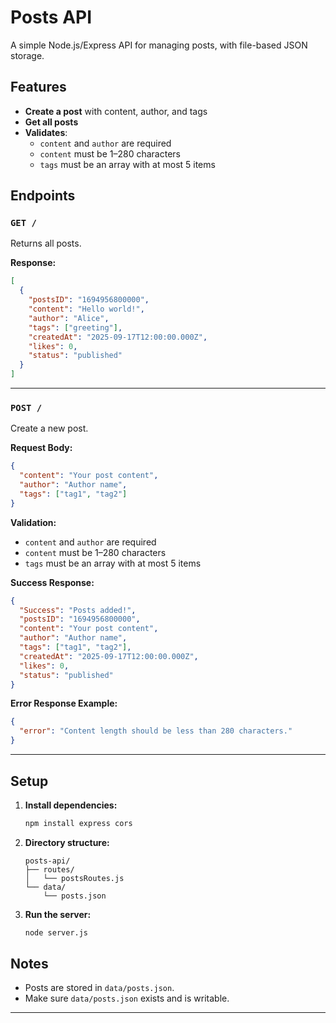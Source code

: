 # Posts API

A simple Node.js/Express API for managing posts, with file-based JSON storage.

## Features

- **Create a post** with content, author, and tags
- **Get all posts**
- **Validates**:
  - `content` and `author` are required
  - `content` must be 1–280 characters
  - `tags` must be an array with at most 5 items

## Endpoints

### `GET /`

Returns all posts.

**Response:**
```json
[
  {
    "postsID": "1694956800000",
    "content": "Hello world!",
    "author": "Alice",
    "tags": ["greeting"],
    "createdAt": "2025-09-17T12:00:00.000Z",
    "likes": 0,
    "status": "published"
  }
]
```

---

### `POST /`

Create a new post.

**Request Body:**
```json
{
  "content": "Your post content",
  "author": "Author name",
  "tags": ["tag1", "tag2"]
}
```

**Validation:**
- `content` and `author` are required
- `content` must be 1–280 characters
- `tags` must be an array with at most 5 items

**Success Response:**
```json
{
  "Success": "Posts added!",
  "postsID": "1694956800000",
  "content": "Your post content",
  "author": "Author name",
  "tags": ["tag1", "tag2"],
  "createdAt": "2025-09-17T12:00:00.000Z",
  "likes": 0,
  "status": "published"
}
```

**Error Response Example:**
```json
{
  "error": "Content length should be less than 280 characters."
}
```

---

## Setup

1. **Install dependencies:**
   ```bash
   npm install express cors
   ```

2. **Directory structure:**
   ```
   posts-api/
   ├── routes/
   │   └── postsRoutes.js
   └── data/
       └── posts.json
   ```

3. **Run the server:**
   ```bash
   node server.js
   ```

## Notes

- Posts are stored in `data/posts.json`.
- Make sure `data/posts.json` exists and is writable.

---
